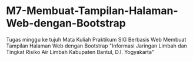 # M7-Membuat-Tampilan-Halaman-Web-dengan-Bootstrap
Tugas minggu ke tujuh Mata Kuliah Praktikum SIG Berbasis Web Membuat Tampilan Halaman Web dengan Bootstrap "Informasi Jaringan Limbah dan Tingkat Risiko Air Limbah Kabupaten Bantul, D.I. Yogyakarta"
